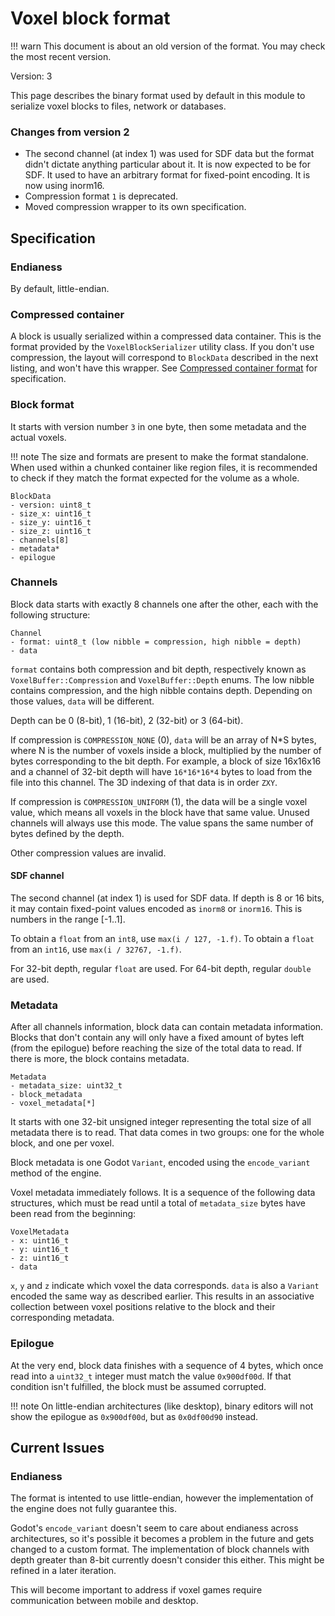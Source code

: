 Voxel block format
====================

!!! warn
    This document is about an old version of the format. You may check the most recent version.

Version: 3

This page describes the binary format used by default in this module to serialize voxel blocks to files, network or databases.

### Changes from version 2

- The second channel (at index 1) was used for SDF data but the format didn't dictate anything particular about it. It is now expected to be for SDF. It used to have an arbitrary format for fixed-point encoding. It is now using inorm16.
- Compression format `1` is deprecated.
- Moved compression wrapper to its own specification.


Specification
----------------

### Endianess

By default, little-endian.

### Compressed container

A block is usually serialized within a compressed data container.
This is the format provided by the `VoxelBlockSerializer` utility class. If you don't use compression, the layout will correspond to `BlockData` described in the next listing, and won't have this wrapper.
See [Compressed container format](#compressed-container) for specification.

### Block format

It starts with version number `3` in one byte, then some metadata and the actual voxels.

!!! note
    The size and formats are present to make the format standalone. When used within a chunked container like region files, it is recommended to check if they match the format expected for the volume as a whole.

```
BlockData
- version: uint8_t
- size_x: uint16_t
- size_y: uint16_t
- size_z: uint16_t
- channels[8]
- metadata*
- epilogue
```

### Channels

Block data starts with exactly 8 channels one after the other, each with the following structure:

```
Channel
- format: uint8_t (low nibble = compression, high nibble = depth)
- data
```

`format` contains both compression and bit depth, respectively known as `VoxelBuffer::Compression` and `VoxelBuffer::Depth` enums. The low nibble contains compression, and the high nibble contains depth. Depending on those values, `data` will be different.

Depth can be 0 (8-bit), 1 (16-bit), 2 (32-bit) or 3 (64-bit).

If compression is `COMPRESSION_NONE` (0), `data` will be an array of N*S bytes, where N is the number of voxels inside a block, multiplied by the number of bytes corresponding to the bit depth. For example, a block of size 16x16x16 and a channel of 32-bit depth will have `16*16*16*4` bytes to load from the file into this channel.
The 3D indexing of that data is in order `ZXY`.

If compression is `COMPRESSION_UNIFORM` (1), the data will be a single voxel value, which means all voxels in the block have that same value. Unused channels will always use this mode. The value spans the same number of bytes defined by the depth.

Other compression values are invalid.

#### SDF channel

The second channel (at index 1) is used for SDF data. If depth is 8 or 16 bits, it may contain fixed-point values encoded as `inorm8` or `inorm16`. This is numbers in the range [-1..1].

To obtain a `float` from an `int8`, use `max(i / 127, -1.f)`.
To obtain a `float` from an `int16`, use `max(i / 32767, -1.f)`.

For 32-bit depth, regular `float` are used.
For 64-bit depth, regular `double` are used.

### Metadata

After all channels information, block data can contain metadata information. Blocks that don't contain any will only have a fixed amount of bytes left (from the epilogue) before reaching the size of the total data to read. If there is more, the block contains metadata.

```
Metadata
- metadata_size: uint32_t
- block_metadata
- voxel_metadata[*]
```

It starts with one 32-bit unsigned integer representing the total size of all metadata there is to read. That data comes in two groups: one for the whole block, and one per voxel.

Block metadata is one Godot `Variant`, encoded using the `encode_variant` method of the engine.

Voxel metadata immediately follows. It is a sequence of the following data structures, which must be read until a total of `metadata_size` bytes have been read from the beginning:

```
VoxelMetadata
- x: uint16_t
- y: uint16_t
- z: uint16_t
- data
```

`x`, `y` and `z` indicate which voxel the data corresponds. `data` is also a `Variant` encoded the same way as described earlier. This results in an associative collection between voxel positions relative to the block and their corresponding metadata.

### Epilogue

At the very end, block data finishes with a sequence of 4 bytes, which once read into a `uint32_t` integer must match the value `0x900df00d`. If that condition isn't fulfilled, the block must be assumed corrupted.

!!! note
    On little-endian architectures (like desktop), binary editors will not show the epilogue as `0x900df00d`, but as `0x0df00d90` instead.


Current Issues
----------------

### Endianess

The format is intented to use little-endian, however the implementation of the engine does not fully guarantee this.

Godot's `encode_variant` doesn't seem to care about endianess across architectures, so it's possible it becomes a problem in the future and gets changed to a custom format.
The implementation of block channels with depth greater than 8-bit currently doesn't consider this either. This might be refined in a later iteration.

This will become important to address if voxel games require communication between mobile and desktop.
